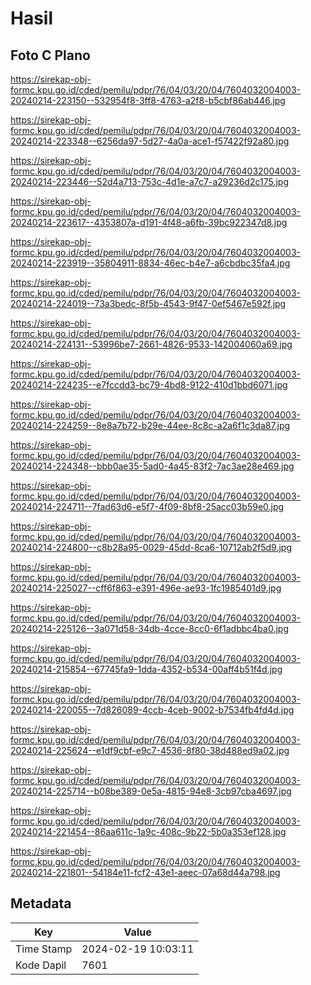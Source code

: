 # Hasil

## Foto C Plano

https://sirekap-obj-formc.kpu.go.id/cded/pemilu/pdpr/76/04/03/20/04/7604032004003-20240214-223150--532954f8-3ff8-4763-a2f8-b5cbf86ab446.jpg

https://sirekap-obj-formc.kpu.go.id/cded/pemilu/pdpr/76/04/03/20/04/7604032004003-20240214-223348--6256da97-5d27-4a0a-ace1-f57422f92a80.jpg

https://sirekap-obj-formc.kpu.go.id/cded/pemilu/pdpr/76/04/03/20/04/7604032004003-20240214-223446--52d4a713-753c-4d1e-a7c7-a29236d2c175.jpg

https://sirekap-obj-formc.kpu.go.id/cded/pemilu/pdpr/76/04/03/20/04/7604032004003-20240214-223617--4353807a-d191-4f48-a6fb-39bc922347d8.jpg

https://sirekap-obj-formc.kpu.go.id/cded/pemilu/pdpr/76/04/03/20/04/7604032004003-20240214-223919--35804911-8834-46ec-b4e7-a6cbdbc35fa4.jpg

https://sirekap-obj-formc.kpu.go.id/cded/pemilu/pdpr/76/04/03/20/04/7604032004003-20240214-224019--73a3bedc-8f5b-4543-9f47-0ef5467e592f.jpg

https://sirekap-obj-formc.kpu.go.id/cded/pemilu/pdpr/76/04/03/20/04/7604032004003-20240214-224131--53996be7-2661-4826-9533-142004060a69.jpg

https://sirekap-obj-formc.kpu.go.id/cded/pemilu/pdpr/76/04/03/20/04/7604032004003-20240214-224235--e7fccdd3-bc79-4bd8-9122-410d1bbd6071.jpg

https://sirekap-obj-formc.kpu.go.id/cded/pemilu/pdpr/76/04/03/20/04/7604032004003-20240214-224259--8e8a7b72-b29e-44ee-8c8c-a2a6f1c3da87.jpg

https://sirekap-obj-formc.kpu.go.id/cded/pemilu/pdpr/76/04/03/20/04/7604032004003-20240214-224348--bbb0ae35-5ad0-4a45-83f2-7ac3ae28e469.jpg

https://sirekap-obj-formc.kpu.go.id/cded/pemilu/pdpr/76/04/03/20/04/7604032004003-20240214-224711--7fad63d6-e5f7-4f09-8bf8-25acc03b59e0.jpg

https://sirekap-obj-formc.kpu.go.id/cded/pemilu/pdpr/76/04/03/20/04/7604032004003-20240214-224800--c8b28a95-0029-45dd-8ca6-10712ab2f5d9.jpg

https://sirekap-obj-formc.kpu.go.id/cded/pemilu/pdpr/76/04/03/20/04/7604032004003-20240214-225027--cff6f863-e391-496e-ae93-1fc1985401d9.jpg

https://sirekap-obj-formc.kpu.go.id/cded/pemilu/pdpr/76/04/03/20/04/7604032004003-20240214-225126--3a071d58-34db-4cce-8cc0-6f1adbbc4ba0.jpg

https://sirekap-obj-formc.kpu.go.id/cded/pemilu/pdpr/76/04/03/20/04/7604032004003-20240214-215854--67745fa9-1dda-4352-b534-00aff4b51f4d.jpg

https://sirekap-obj-formc.kpu.go.id/cded/pemilu/pdpr/76/04/03/20/04/7604032004003-20240214-220055--7d826089-4ccb-4ceb-9002-b7534fb4fd4d.jpg

https://sirekap-obj-formc.kpu.go.id/cded/pemilu/pdpr/76/04/03/20/04/7604032004003-20240214-225624--e1df9cbf-e9c7-4536-8f80-38d488ed9a02.jpg

https://sirekap-obj-formc.kpu.go.id/cded/pemilu/pdpr/76/04/03/20/04/7604032004003-20240214-225714--b08be389-0e5a-4815-94e8-3cb97cba4697.jpg

https://sirekap-obj-formc.kpu.go.id/cded/pemilu/pdpr/76/04/03/20/04/7604032004003-20240214-221454--86aa611c-1a9c-408c-9b22-5b0a353ef128.jpg

https://sirekap-obj-formc.kpu.go.id/cded/pemilu/pdpr/76/04/03/20/04/7604032004003-20240214-221801--54184e11-fcf2-43e1-aeec-07a68d44a798.jpg


## Metadata

| Key        | Value               |
| ---------- | ------------------- |
| Time Stamp | 2024-02-19 10:03:11 |
| Kode Dapil | 7601                |



